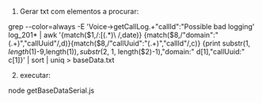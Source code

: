 1. Gerar txt com elementos a procurar: 

grep --color=always -E 'Voice->getCallLog.+"callId":"Possible bad logging' log_201*  | awk '{match($1,/:\[(.*)\ /,date)} {match($8,/"domain":"(.+)","callUuid"/,d)}{match($8,/"callUuid":"(.+)","callId"/,c)} {print substr($1,length($1)-9,length($1)),substr($2, 1, length($2)-1),"domain:" d[1],"callUuid:" c[1]}' | sort | uniq > baseData.txt

2. executar:

node getBaseDataSerial.js
